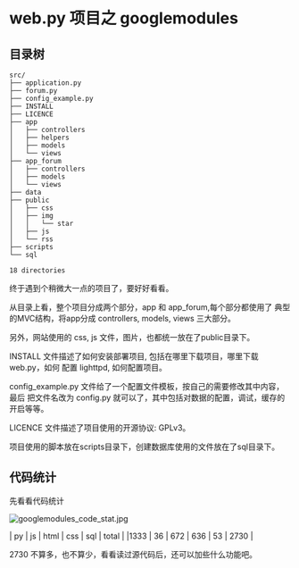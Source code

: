# web.py 项目之 googlemodules

## 目录树

```
src/
├── application.py
├── forum.py
├── config_example.py
├── INSTALL
├── LICENCE
├── app
│   ├── controllers
│   ├── helpers
│   ├── models
│   └── views
├── app_forum
│   ├── controllers
│   ├── models
│   └── views
├── data
├── public
│   ├── css
│   ├── img
│   │   └── star
│   ├── js
│   └── rss
├── scripts
└── sql

18 directories
```

终于遇到个稍微大一点的项目了，要好好看看。

从目录上看，整个项目分成两个部分，app 和 app_forum,每个部分都使用了
典型的MVC结构，将app分成 controllers, models, views 三大部分。

另外，网站使用的 css, js 文件，图片，也都统一放在了public目录下。

INSTALL 文件描述了如何安装部署项目, 包括在哪里下载项目，哪里下载web.py，如何
配置 lighttpd, 如何配置项目。

config_example.py 文件给了一个配置文件模板，按自己的需要修改其中内容，最后
把文件名改为 config.py 就可以了，其中包括对数据的配置，调试，缓存的开启等等。

LICENCE 文件描述了项目使用的开源协议: GPLv3。

项目使用的脚本放在scripts目录下，创建数据库使用的文件放在了sql目录下。

## 代码统计

先看看代码统计

![googlemodules_code_stat.jpg](/StrayBirds/images/googlemodules_code_stat.jpg)

| py | js | html | css | sql | total |
|1333 | 36 | 672 | 636 | 53 | 2730 |

2730 不算多，也不算少，看看读过源代码后，还可以加些什么功能吧。
